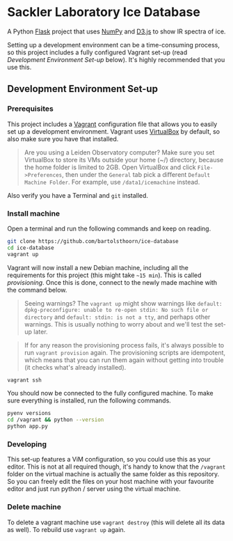 # Sackler Laboratory Ice Database
A Python [Flask](http://flask.pocoo.org) project that uses [NumPy](http://www.numpy.org) and [D3.js](http://d3js.org) to show IR spectra of ice.

Setting up a development environment can be a time-consuming process, so this project includes a fully configured Vagrant set-up (read _Development Environment Set-up_ below). It's highly recommended that you use this.

## Development Environment Set-up
### Prerequisites
This project includes a [Vagrant](https://www.vagrantup.com) configuration file that allows you to easily set up a development environment. Vagrant uses [VirtualBox](https://www.virtualbox.org) by default, so also make sure you have that installed.

> Are you using a Leiden Observatory computer? Make sure you set VirtualBox to store its VMs outside your home (~/) directory, because the home folder is limited to 2GB. Open VirtualBox and click `File->Preferences`, then under the `General` tab pick a different `Default Machine Folder`. For example, use `/data1/icemachine` instead.

Also verify you have a Terminal and `git` installed.

### Install machine
Open a terminal and run the following commands and keep on reading.

```bash
git clone https://github.com/bartolsthoorn/ice-database
cd ice-database
vagrant up
```

Vagrant will now install a new Debian machine, including all the requirements for this project (this might take `~15 min`). This is called _provisioning_. Once this is done, connect to the newly made machine with the command below.

> Seeing warnings? The `vagrant up` might show warnings like `default: dpkg-preconfigure: unable to re-open stdin: No such file or directory` and `default: stdin: is not a tty`, and perhaps other warnings. This is usually nothing to worry about and we'll test the set-up later.

> If for any reason the provisioning process fails, it's always possible to run `vagrant provision` again. The provisioning scripts are idempotent, which means that you can run them again without getting into trouble (it checks what's already installed).

```bash
vagrant ssh
```

You should now be connected to the fully configured machine. To make sure everything is installed, run the following commands.

```bash
pyenv versions
cd /vagrant && python --version
python app.py
```

### Developing
This set-up features a ViM configuration, so you could use this as your editor. This is not at all required though, it's handy to know that the `/vagrant` folder on the virtual machine is actually the same folder as this repository. So you can freely edit the files on your host machine with your favourite editor and just run python / server using the virtual machine.

### Delete machine
To delete a vagrant machine use `vagrant destroy` (this will delete all its data as well). To rebuild use `vagrant up` again.
